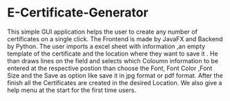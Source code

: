 # E-Certificate-Generator
This simple GUI application helps the user to create any number of certificates on a single click. The Frontend is made by JavaFX and Backend by Python. The user imports a excel sheet with information ,an empty template of the certificate and the location where they want to save it . He than draws lines on the field and selects which Coloumn information to be entered at the respective postion than choose the Font, Font Color ,Font Size and the Save as option like save it in jpg format or pdf format. After the finish all the Certificates are created in the desired Location. We also give a help menu at the start for the first time users.
